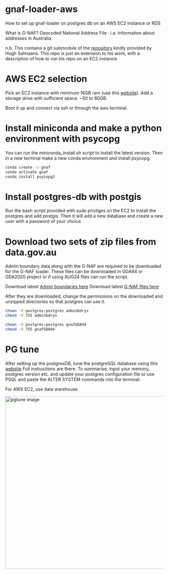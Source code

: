 # gnaf-loader-aws
How to set up gnaf-loader on postgres db on an AWS EC2 instance or RDS

What is G-NAF? Geocoded National Address File : i.e. Information about addresses in Australia. 

n.b. This contains a git submodule of the [repository](https://github.com/minus34/gnaf-loader) kindly provided by Hugh Salmaans. This repo is just an extension to his work, with a description of how to run his repo on an EC2 instance. 

# AWS EC2 selection
Pick an EC2 instance with minimum 16GB ram (use this [website](https://instances.vantage.sh/)).
Add a storage drive with sufficient space. ~50 to 60GB. 

Boot it up and connect via ssh or through the aws terminal. 

# Install miniconda and make a python environment with psycopg
You can run the miniconda_install.sh script to install the latest version. Then in a new terminal make a new conda environment and install psycopg. 
```bash
conda create -n gnaf
conda activate gnaf
conda install psycopg2
```

# Install postgres-db with postgis
Run the bash script provided with sudo privliges on the EC2 to install the postgres and add postgis. 
Then it will add a new database and create a new user with a password of your choice. 

# Download two sets of zip files from data.gov.au

Admin boundary data along with the G-NAF are required to be downloaded for the G-NAF loader. 
These files can be downloaded in GDA94 or GDA2020 project or if using AUG24 files can run the script. 

Download latest [Admin boundaries here](https://data.gov.au/dataset/geoscape-administrative-boundaries)
Download latest [G-NAF files here](https://data.gov.au/dataset/geocoded-national-address-file-g-naf)

After they are downloaded, change the permissions on the downloaded and unzipped directories so that postgres can use it. 
```bash
chown -R postgres:postgres adminbdrys
chmod -R 755 adminbdrys

chown -R postgres:postgres gnafGDA94
chmod -R 755 gnafGDA94
```

# PG tune 
After setting up the postgresDB, tune the postgreSQL database using this [website](https://pgtune.leopard.in.ua/)
Full instructions are there. To summarise, input your memory, postgres version etc. and update your postgres configuration file or use PSQL and paste the ALTER SYSTEM commands into the terminal. 

For AWS EC2, use data warehouse. 

<img width="550" alt="pgtune image" src="https://github.com/user-attachments/assets/b5fef8a7-d989-4e5b-8e68-2195db353b5c">

